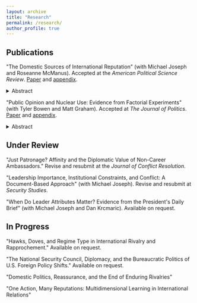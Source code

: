```yaml
---
layout: archive
title: "Research"
permalink: /research/
author_profile: true
---
```


Publications
---

"The Domestic Sources of International Reputation" (with Michael Joseph and Roseanne McManus). Accepted at the <i>American Political Science Review</i>. <a href= "https://michaelgoldfien.github.io/files/GJM_Domestic_Reputation_Main_Doc.pdf">Paper</a> and <a href= "https://michaelgoldfien.github.io/files/GJM_Domestic_Reputation_Appendix.pdf">appendix</a>.

<details>
  <summary>Abstract</summary>

Existing research finds that leaders develop international reputations based on their past behavior on the international stage. We argue that leaders' domestic choices can also influence their international reputations, perhaps as much as their past foreign policy decisions do. Using formal theory and intuitive argumentation, we develop an overarching framework to predict how much any domestic choice will affect a leader's international reputation. We theorize that certain domestic choices can inform expectations about future international crisis behavior based on the extent to which (1) the costs at state are similar to those of an international crisis and (2) the domestic issue is salient relative to foreign policy. We use conjoint experiments and other evidence to show that many domestic choices have significant international reputational effects. There is some evidence that the reputational effect of certain domestic choices may equal that of fighting in a previous international crisis.
  
</details>  

"Public Opinion and Nuclear Use: Evidence from Factorial Experiments" (with Tyler Bowen and Matt Graham). Accepted at <i>The Journal of Politics</i>. <a href= "https://michaelgoldfien.github.io/files/BowenGoldfienGraham.pdf">Paper</a> and <a href= "https://michaelgoldfien.github.io/files/BowenGoldfienGraham_appendix.pdf">appendix</a>. 

<details>
  <summary>Abstract</summary>

  
Does the public oppose nuclear use? Survey experimental research varying either the advantages or disadvantages of nuclear use has produced a wide range of results. Yet no study has examined how the military advantages and strategic and moral disadvantages of nuclear weapons interact. We explore this interaction and uncover a pattern that unifies the literature's seemingly disparate results: the persuasive power of nuclear weapons' military advantages is conditional on their disadvantages. We demonstrate this by independently randomizing both the advantages and disadvantages of nuclear use in  (1) a 2x2 factorial version of an influential design and (2) a novel adaptation of conjoint experiments that focuses on the most plausible comparisons between nuclear and conventional strikes. Our results support a new explanation for why the public can appear rigidly opposed to nuclear strikes in some circumstances and highly permissive in others. 

</details>    
  
Under Review
---

"Just Patronage? Affinity and the Diplomatic Value of Non-Career Ambassadors." Revise and resubmit at the <i>Journal of Conflict Resolution</i>.

"Leadership Importance, Institutional Constraints, and Conflict: A Document-Based Approach" (with Michael Joseph). Revise and resubmit at <i>Security Studies</i>. 

"When Do Leader Attributes Matter? Evidence from the President's Daily Brief" (with Michael Joseph and Dan Krcmaric). Available on request.


In Progress
---

"Hawks, Doves, and Regime Type in International Rivalry and Rapprochement." Available on request.

"The National Security Council, Diplomacy, and the Bureaucratic Politics of U.S. Foreign Policy Shifts." Available on request.

"Domestic Politics, Reassurance, and the End of Enduring Rivalries"

"One Action, Many Reputations: Multidimensional Learning in International Relations" 

